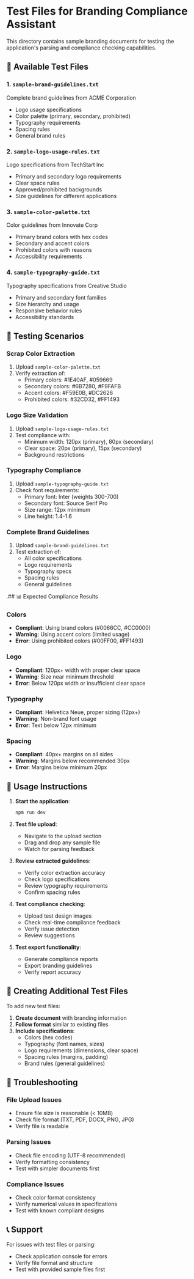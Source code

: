 # Test Files for Branding Compliance Assistant

This directory contains sample branding documents for testing the application's parsing and compliance checking capabilities.

## 📁 Available Test Files

### 1. `sample-brand-guidelines.txt`
Complete brand guidelines from ACME Corporation
- Logo usage specifications
- Color palette (primary, secondary, prohibited)
- Typography requirements
- Spacing rules
- General brand rules

### 2. `sample-logo-usage-rules.txt`
Logo specifications from TechStart Inc
- Primary and secondary logo requirements
- Clear space rules
- Approved/prohibited backgrounds
- Size guidelines for different applications

### 3. `sample-color-palette.txt`
Color guidelines from Innovate Corp
- Primary brand colors with hex codes
- Secondary and accent colors
- Prohibited colors with reasons
- Accessibility requirements

### 4. `sample-typography-guide.txt`
Typography specifications from Creative Studio
- Primary and secondary font families
- Size hierarchy and usage
- Responsive behavior rules
- Accessibility standards

## 🧪 Testing Scenarios

### Scrap Color Extraction
1. Upload `sample-color-palette.txt`
2. Verify extraction of:
   - Primary colors: #1E40AF, #059669
   - Secondary colors: #6B7280, #F9FAFB
   - Accent colors: #F59E0B, #DC2626
   - Prohibited colors: #32CD32, #FF1493

### Logo Size Validation
1. Upload `sample-logo-usage-rules.txt`
2. Test compliance with:
   - Minimum width: 120px (primary), 80px (secondary)
   - Clear space: 20px (primary), 15px (secondary)
   - Background restrictions

### Typography Compliance
1. Upload `sample-typography-guide.txt`
2. Check font requirements:
   - Primary font: Inter (weights 300-700)
   - Secondary font: Source Serif Pro
   - Size range: 12px minimum
   - Line height: 1.4-1.6

### Complete Brand Guidelines
1. Upload `sample-brand-guidelines.txt`
2. Test extraction of:
   - All color specifications
   - Logo requirements
   - Typography specs
   - Spacing rules
   - General guidelines

.## 📊 Expected Compliance Results

### Colors
- **Compliant**: Using brand colors (#0066CC, #CC0000)
- **Warning**: Using accent colors (limited usage)
- **Error**: Using prohibited colors (#00FF00, #FF1493)

### Logo
- **Compliant**: 120px+ width with proper clear space
- **Warning**: Size near minimum threshold
- **Error**: Below 120px width or insufficient clear space

### Typography
- **Compliant**: Helvetica Neue, proper sizing (12px+)
- **Warning**: Non-brand font usage
- **Error**: Text below 12px minimum

### Spacing
- **Compliant**: 40px+ margins on all sides
- **Warning**: Margins below recommended 30px
- **Error**: Margins below minimum 20px

## 🔧 Usage Instructions

1. **Start the application**:
   ```bash
   npm run dev
   ```

2. **Test file upload**:
   - Navigate to the upload section
   - Drag and drop any sample file
   - Watch for parsing feedback

3. **Review extracted guidelines**:
   - Verify color extraction accuracy
   - Check logo specifications
   - Review typography requirements
   - Confirm spacing rules

4. **Test compliance checking**:
   - Upload test design images
   - Check real-time compliance feedback
   - Verify issue detection
   - Review suggestions

5. **Test export functionality**:
   - Generate compliance reports
   - Export branding guidelines
   - Verify report accuracy

## 📝 Creating Additional Test Files

To add new test files:

1. **Create document** with branding information
2. **Follow format** similar to existing files
3. **Include specifications**:
   - Colors (hex codes)
   - Typography (font names, sizes)
   - Logo requirements (dimensions, clear space)
   - Spacing rules (margins, padding)
   - Brand rules (general guidelines)

## 🐛 Troubleshooting

### File Upload Issues
- Ensure file size is reasonable (< 10MB)
- Check file format (TXT, PDF, DOCX, PNG, JPG)
- Verify file is readable

### Parsing Issues
- Check file encoding (UTF-8 recommended)
- Verify formatting consistency
- Test with simpler documents first

### Compliance Issues
- Check color format consistency
- Verify numerical values in specifications
- Test with known compliant designs

## 📞 Support

For issues with test files or parsing:
- Check application console for errors
- Verify file format and structure
- Test with provided sample files first
